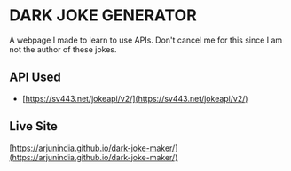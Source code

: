 # DARK JOKE GENERATOR

A webpage I made to learn to use APIs. Don't cancel me for this since I am not the author of these jokes.

## API Used

- [https://sv443.net/jokeapi/v2/](https://sv443.net/jokeapi/v2/)

## Live Site

[https://arjunindia.github.io/dark-joke-maker/](https://arjunindia.github.io/dark-joke-maker/)
